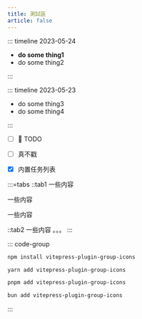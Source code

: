 ```yaml
---
title: 測試區
article: false
---
```


::: timeline 2023-05-24

- **do some thing1**
- do some thing2

:::

::: timeline 2023-05-23

- do some thing3
- do some thing4

:::


* [ ] 🥔 TODO
* [ ] 真不戳
* [x] 内置任务列表


:::=tabs
::tab1
一些内容

一些内容

一些内容

::tab2
一些内容 。。。
:::

::: code-group

```sh [npm]
npm install vitepress-plugin-group-icons
```

```sh [yarn]
yarn add vitepress-plugin-group-icons
```

```sh [pnpm]
pnpm add vitepress-plugin-group-icons
```

```sh [bun]
bun add vitepress-plugin-group-icons
```

:::